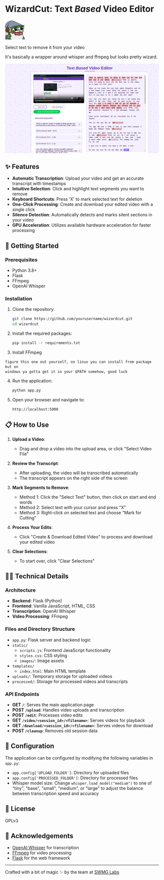 # WizardCut: Text *Based* Video Editor

![WizardCut Logo](static/images/wizard.png)

Select text to remove it from your video

It's basically a wrapper around whisper and ffmpeg but looks pretty wizard.

![Alt text](wizard_cut_screenshot.png?raw=true "Title")

## ✨ Features

- **Automatic Transcription**: Upload your video and get an accurate transcript with timestamps
- **Intuitive Selection**: Click and highlight text segments you want to remove
- **Keyboard Shortcuts**: Press 'X' to mark selected text for deletion
- **One-Click Processing**: Create and download your edited video with a single click
- **Silence Detection**: Automatically detects and marks silent sections in your video
- **GPU Acceleration**: Utilizes available hardware acceleration for faster processing

## 🚀 Getting Started

### Prerequisites

- Python 3.8+
- Flask
- FFmpeg
- OpenAI Whisper

### Installation

1. Clone the repository:
   ```bash
   git clone https://github.com/yourusername/wizardcut.git
   cd wizardcut
   ```

2. Install the required packages:
   ```bash
   pip install -r requirements.txt
   ```

3. Install FFmpeg

```
figure this one out yourself, on linux you can install from package but on
windows ya gotta get it in your $PATH somehow, good luck
```

4. Run the application:
   ```bash
   python app.py
   ```

5. Open your browser and navigate to:
   ```
   http://localhost:5000
   ```

## 📋 How to Use

1. **Upload a Video**:
   - Drag and drop a video into the upload area, or click "Select Video File"

2. **Review the Transcript**:
   - After uploading, the video will be transcribed automatically
   - The transcript appears on the right side of the screen

3. **Mark Segments to Remove**:
   - Method 1: Click the "Select Text" button, then click on start and end words
   - Method 2: Select text with your cursor and press "X" 
   - Method 3: Right-click on selected text and choose "Mark for Cutting"

4. **Process Your Edits**:
   - Click "Create & Download Edited Video" to process and download your edited video

5. **Clear Selections**:
   - To start over, click "Clear Selections"

## 🧙‍♂️ Technical Details

### Architecture

- **Backend**: Flask (Python)
- **Frontend**: Vanilla JavaScript, HTML, CSS
- **Transcription**: OpenAI Whisper
- **Video Processing**: FFmpeg

### Files and Directory Structure

- `app.py`: Flask server and backend logic
- `static/`
  - `scripts.js`: Frontend JavaScript functionality
  - `styles.css`: CSS styling
  - `images/`: Image assets
- `templates/`
  - `index.html`: Main HTML template
- `uploads/`: Temporary storage for uploaded videos
- `processed/`: Storage for processed videos and transcripts

### API Endpoints

- **GET `/`**: Serves the main application page
- **POST `/upload`**: Handles video uploads and transcription
- **POST `/edit`**: Processes video edits
- **GET `/video/<session_id>/<filename>`**: Serves videos for playback
- **GET `/download/<session_id>/<filename>`**: Serves videos for download
- **POST `/cleanup`**: Removes old session data

## 🔧 Configuration

The application can be configured by modifying the following variables in `app.py`:

- `app.config['UPLOAD_FOLDER']`: Directory for uploaded files
- `app.config['PROCESSED_FOLDER']`: Directory for processed files
- Whisper model size: Change `whisper.load_model("medium")` to one of "tiny", "base", "small", "medium", or "large" to adjust the balance between transcription speed and accuracy

## 📝 License

GPLv3

## 🙏 Acknowledgements

- [OpenAI Whisper](https://github.com/openai/whisper) for transcription
- [FFmpeg](https://ffmpeg.org/) for video processing
- [Flask](https://flask.palletsprojects.com/) for the web framework

---

Crafted with a bit of magic ✨ by the team at [SWMG Labs](https://swmglabs.com)
